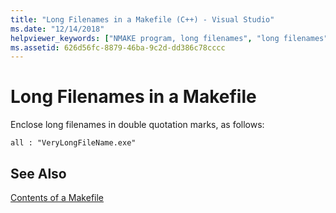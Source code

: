 ```yaml
---
title: "Long Filenames in a Makefile (C++) - Visual Studio"
ms.date: "12/14/2018"
helpviewer_keywords: ["NMAKE program, long filenames", "long filenames"]
ms.assetid: 626d56fc-8879-46ba-9c2d-dd386c78cccc
---
```

# Long Filenames in a Makefile

Enclose long filenames in double quotation marks, as follows:

```
all : "VeryLongFileName.exe"
```

## See Also

[Contents of a Makefile](contents-of-a-makefile.md)